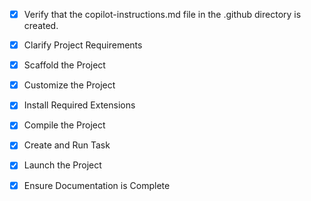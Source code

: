 <!-- Use this file to provide workspace-specific custom instructions to Copilot. For more details, visit https://code.visualstudio.com/docs/copilot/copilot-customization#_use-a-githubcopilotinstructionsmd-file -->
- [x] Verify that the copilot-instructions.md file in the .github directory is created.

- [x] Clarify Project Requirements
	<!-- VanMitra - React WebGIS app with Leaflet, Tailwind, Framer Motion, React Router v7+, tribal land rights management -->

- [x] Scaffold the Project
	<!-- VanMitra React WebGIS application structure created with Vite, complete component architecture, and dummy data -->

- [x] Customize the Project
	<!-- Complete VanMitra WebGIS platform implemented with interactive maps, AI insights, community voice features, and forest-themed UI -->

- [x] Install Required Extensions
	<!-- No specific extensions required for this Vite React project -->

- [x] Compile the Project
	<!--
	Verify that all previous steps have been completed.
	Install any missing dependencies.
	Run diagnostics and resolve any issues.
	Check for markdown files in project folder for relevant instructions on how to do this.
	-->

- [x] Create and Run Task
	<!-- Development server task created and running successfully at http://localhost:5173 -->

- [x] Launch the Project
	<!-- VanMitra development server is running at http://localhost:5173 with hot reload enabled -->

- [x] Ensure Documentation is Complete
	<!-- README.md created with comprehensive project documentation. All setup steps completed successfully. -->